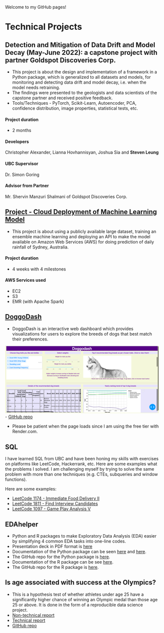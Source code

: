 Welcome to my GitHub pages!

# Technical Projects

## Detection and Mitigation of Data Drift and Model Decay (May-June 2022): a capstone project with partner Goldspot Discoveries Corp.

- This project is about the design and implementation of a framework in a Python package, which is generalized to all datasets and models, for monitoring and detecting data drift and model decay, i.e. when the model needs retraining. 
- The findings were presented to the geologists and data scientists of the capstone partner and received positive feedback.
- Tools/Techniques - PyTorch, Scikit-Learn, Autoencoder, PCA, confidence distribution, image properties, statistical tests, etc.

#### Project duration
- 2 months

#### Developers
Christopher Alexander, Lianna Hovhannisyan, Joshua Sia and **Steven Leung**

#### UBC Supervisor
Dr. Simon Goring

#### Advisor from Partner
Mr. Shervin Manzuri Shalmani of Goldspot Discoveries Corp.

## [Project - Cloud Deployment of Machine Learning Model](https://stevenleung2018.github.io/docs/525_project.html)

- This project is about using a publicly available large dataset, training an ensemble machine learning and deploying an API to make the model available on Amazon Web Services (AWS) for doing prediction of daily rainfall of Sydney, Australia.

#### Project duration
- 4 weeks with 4 milestones

#### AWS Services used
- EC2
- S3
- EMR (with Apache Spark)

## [DoggoDash](https://doggodash.onrender.com)

- DoggoDash is an interactive web dashboard which provides visualizations for users to explore the breeds of dogs that best match their preferences.

![DoggoDash sample screenshot](img/sketch2.png) - [GitHub repo](https://github.com/stevenleung2018/doggodash)

- Please be patient when the page loads since I am using the free tier with Render.com. 

## SQL 

I have learned SQL from UBC and have been honing my skills with exercises on platforms like LeetCode, Hackerrank, etc.  Here are some examples what the problems I solved.  I am challenging myself by trying to solve the same problem with more than one techniques (e.g. CTEs, subqueries and window functions).

Here are some examples:

- [LeetCode 1174 - Immediate Food Delivery II](https://stevenleung2018.github.io/docs/SQL/sql_leetcode_1174_Immediate_Food_Delivery_II.html)
- [LeetCode 1811 - Find Interview Candidates](https://stevenleung2018.github.io/docs/SQL/sql_leetcode_1811_Find_Interview_Candidates.html)
- [LeetCode 1097 - Game Play Analysis V](https://stevenleung2018.github.io/docs/SQL/sql_leetcode_1097_Game_Play.html)

## EDAhelper

-   Python and R packages to make Exploratory Data Analysis (EDA) easier by simplifying 4 common EDA tasks into one-line codes.
-   Presentation deck in PDF format is [here](https://stevenleung2018.github.io/docs/542_group5_EDAhelper.pdf)
-   Documentation of the Python package can be seen [here](https://pypi.org/project/edahelper/) and [here](https://edahelper.readthedocs.io/en/latest/).
-   The GitHub repo for the Python package is [here](https://github.com/UBC-MDS/EDAhelper).
-   Documentation of the R package can be see [here](https://ubc-mds.github.io/EDAhelperR/index.html).
-   The GitHub repo for the R package is [here](https://github.com/UBC-MDS/EDAhelperR).

## Is age associated with success at the Olympics?

- This is a hypothesis test of whether athletes under age 25 have a significantly higher chance of winning an Olympic medal than those age 25 or above.  It is done in the form of a reproducible data science project.
- [Non-technical report](https://stevenleung2018.github.io/docs/DSCI_542_Lab2_Report.pdf)
- [Technical report](https://stevenleung2018.github.io/docs/05_final_report.pdf)
- [GitHub repo](https://github.com/UBC-MDS/olympic_medal_htest)

